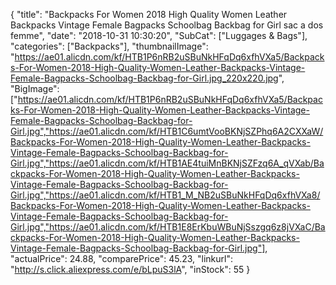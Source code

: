 {
	"title": "Backpacks For Women 2018 High Quality Women Leather Backpacks Vintage Female Bagpacks Schoolbag Backbag for Girl sac a dos femme",
	"date": "2018-10-31 10:30:20",
	"SubCat": ["Luggages & Bags"],
	"categories": ["Backpacks"],
	"thumbnailImage": "https://ae01.alicdn.com/kf/HTB1P6nRB2uSBuNkHFqDq6xfhVXa5/Backpacks-For-Women-2018-High-Quality-Women-Leather-Backpacks-Vintage-Female-Bagpacks-Schoolbag-Backbag-for-Girl.jpg_220x220.jpg",
	"BigImage": ["https://ae01.alicdn.com/kf/HTB1P6nRB2uSBuNkHFqDq6xfhVXa5/Backpacks-For-Women-2018-High-Quality-Women-Leather-Backpacks-Vintage-Female-Bagpacks-Schoolbag-Backbag-for-Girl.jpg","https://ae01.alicdn.com/kf/HTB1C6umtVooBKNjSZPhq6A2CXXaW/Backpacks-For-Women-2018-High-Quality-Women-Leather-Backpacks-Vintage-Female-Bagpacks-Schoolbag-Backbag-for-Girl.jpg","https://ae01.alicdn.com/kf/HTB1AE4tuiMnBKNjSZFzq6A_qVXab/Backpacks-For-Women-2018-High-Quality-Women-Leather-Backpacks-Vintage-Female-Bagpacks-Schoolbag-Backbag-for-Girl.jpg","https://ae01.alicdn.com/kf/HTB1_M_NB2uSBuNkHFqDq6xfhVXa8/Backpacks-For-Women-2018-High-Quality-Women-Leather-Backpacks-Vintage-Female-Bagpacks-Schoolbag-Backbag-for-Girl.jpg","https://ae01.alicdn.com/kf/HTB1E8ErKbuWBuNjSszgq6z8jVXaC/Backpacks-For-Women-2018-High-Quality-Women-Leather-Backpacks-Vintage-Female-Bagpacks-Schoolbag-Backbag-for-Girl.jpg"],
	"actualPrice": 24.88,
	"comparePrice": 45.23,
	"linkurl": "http://s.click.aliexpress.com/e/bLpuS3lA",
	"inStock": 55
}

